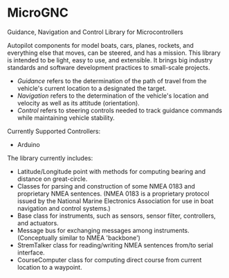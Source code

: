# MicroGNC
Guidance, Navigation and Control Library for Microcontrollers

Autopilot components for model boats, cars, planes, rockets, and everything else that moves, can be steered, and has a mission. This library is intended to be light, easy to use, and extensible. It brings big industry standards and software development practices to small-scale projects.     

* *Guidance* refers to the determination of the path of travel from the vehicle's current location to a designated the target.
* *Navigation* refers to the determination of the vehicle's location and velocity as well as its attitude (orientation).
* *Control* refers to steering controls needed to track guidance commands while maintaining vehicle stability.

Currently Supported Controllers:
* Arduino

The library currently includes:
* Latitude/Longitude point with methods for computing bearing and distance on great-circle.  
* Classes for parsing and construction of some NMEA 0183 and proprietary NMEA sentences. (NMEA 0183 is a proprietary protocol issued by the National Marine Electronics Association for use in boat navigation and control systems.)
* Base class for instruments, such as sensors, sensor filter, controllers, and actuators.  
* Message bus for exchanging messages among instruments. (Conceptually similar to NMEA 'backbone')
* StremTalker class for reading/writing NMEA sentences from/to serial interface.
* CourseComputer class for computing direct course from current location to a waypoint.

 